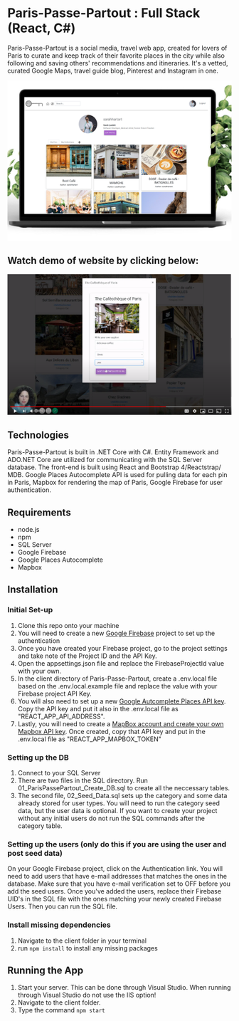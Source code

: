 # Paris-Passe-Partout : Full Stack (React, C#)

Paris-Passe-Partout is a social media, travel web app, created for lovers of Paris to curate and keep track of their favorite places in the city while also following and saving others' recommendations and itineraries. It's a vetted, curated Google Maps, travel guide blog, Pinterest and Instagram in one.

![](./ParisPassePartoutDesktop.png)


## Watch demo of website by clicking below: 
[![Everything Is AWESOME](./youtube.png)](https://www.youtube.com/watch?v=pA0SUzmEJO0&feature=youtu.be "ParisPassePartout")

## Technologies

Paris-Passe-Partout is built in .NET Core with C#. Entity Framework and ADO.NET Core are utilized for communicating with the SQL Server database.
The front-end is built using React and Bootstrap 4/Reactstrap/ MDB.
Google Places Autocomplete API is used for pulling data for each pin in Paris, Mapbox for rendering the map of Paris, Google Firebase for user authentication.

## Requirements

- node.js
- npm
- SQL Server
- Google Firebase
- Google Places Autocomplete 
- Mapbox 

## Installation

### Initial Set-up
1. Clone this repo onto your machine
2. You will need to create a new [Google Firebase](https://firebase.google.com/) project to set up the authentication
3. Once you have created your Firebase project, go to the project settings and take note of the Project ID and the API Key.
4. Open the appsettings.json file and replace the FirebaseProjectId value with your own.
5. In the client directory of Paris-Passe-Partout, create a .env.local file based on the .env.local.example file and replace the value with your Firebase project API Key.
6. You will also need to set up a new [Google Autcomplete Places API key](https://developers.google.com/places/web-service/autocomplete). Copy the API key and put it also in the .env.local file as "REACT_APP_API_ADDRESS".
7. Lastly, you will need to create a [MapBox account and create your own Mapbox API key](https://www.mapbox.com/). Once created, copy that API key and put in the .env.local file as "REACT_APP_MAPBOX_TOKEN"

### Setting up the DB
1. Connect to your SQL Server
2. There are two files in the SQL directory. Run 01_ParisPassePartout_Create_DB.sql to create all the neccessary tables.
3. The second file, 02_Seed_Data.sql sets up the category and some data already stored for user types. You will need to run the category seed data, but the user data is optional. If you want to create your project without any initial users do not run the SQL commands after the category table.

### Setting up the users (only do this if you are using the user and post seed data)
On your Google Firebase project, click on the Authentication link. You will need to add users that have e-mail addresses that matches the ones in the database. Make sure that you have e-mail verification set to OFF before you add the seed users. Once you've added the users, replace their Firebase UID's in the SQL file with the ones matching your newly created Firebase Users. Then you can run the SQL file.

### Install missing dependencies
1. Navigate to the client folder in your terminal
2. run `npm install` to install any missing packages

## Running the App

1. Start your server. This can be done through Visual Studio. When running through Visual Studio do not use the IIS option!
2. Navigate to the client folder.
3. Type the command `npm start`

